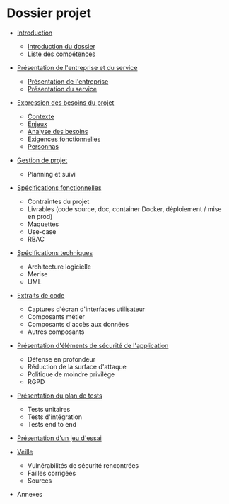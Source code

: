 # Dossier projet

- [Introduction](/doc/01-introduction)
    - [Introduction du dossier](/doc/01-introduction/01-intro-dossier.md)
    - [Liste des compétences](/doc/01-introduction/02-competences.md)

- [Présentation de l'entreprise et du service](/doc/02-presentation-entreprise/)
    - [Présentation de l'entreprise](/doc/02-pres-entreprise-service/entreprise.md)
    - [Présentation du service](/doc/02-pres-entreprise-service/service.md)

- [Expression des besoins du projet](/doc/03-besoins-projet/)
    - [Contexte](/doc/03-besoins-projet/01-contexte.md)
    - [Enjeux](/doc/03-besoins-projet/02-enjeux.md)
    - [Analyse des besoins](/doc/03-besoins-projet/03-analyse-besoins.md)
    - [Exigences fonctionnelles](/doc/03-besoins-projet/04-exigences-fonctionnelles.md)
    - [Personnas](/doc/03-besoins-projet/05-personnas.md)
    
- [Gestion de projet](/doc/04-gestion-projet/)
    - Planning et suivi
    

- [Spécifications fonctionnelles](/doc/05-specs-fonctionnelles/)
    - Contraintes du projet
    - Livrables (code source, doc, container Docker, déploiement / mise en prod)
    - Maquettes
    - Use-case
    - RBAC

- [Spécifications techniques](/doc/06-specs-tecniques/)
    - Architecture logicielle
    - Merise
    - UML

- [Extraits de code](/doc/07-extraits-code/)
    - Captures d'écran d'interfaces utilisateur
    - Composants métier
    - Composants d'accès aux données
    - Autres composants

- [Présentation d'éléments de sécurité de l'application](/doc/08-elements-securite/)
    - Défense en profondeur
    - Réduction de la surface d'attaque
    - Politique de moindre privilège
    - RGPD

- [Présentation du plan de tests](/doc/09-plans-tests/)
    - Tests unitaires
    - Tests d'intégration 
    - Tests end to end
    
- [Présentation d'un jeu d'essai](/doc/10-jeu-essai/)

- [Veille](/doc/11-veille/)
    - Vulnérabilités de sécurité rencontrées
    - Failles corrigées
    - Sources

- Annexes
